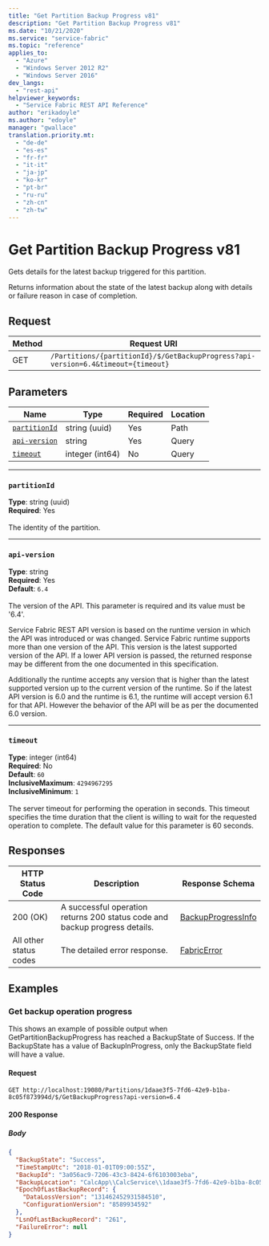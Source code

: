 ```yaml
---
title: "Get Partition Backup Progress v81"
description: "Get Partition Backup Progress v81"
ms.date: "10/21/2020"
ms.service: "service-fabric"
ms.topic: "reference"
applies_to: 
  - "Azure"
  - "Windows Server 2012 R2"
  - "Windows Server 2016"
dev_langs: 
  - "rest-api"
helpviewer_keywords: 
  - "Service Fabric REST API Reference"
author: "erikadoyle"
ms.author: "edoyle"
manager: "gwallace"
translation.priority.mt: 
  - "de-de"
  - "es-es"
  - "fr-fr"
  - "it-it"
  - "ja-jp"
  - "ko-kr"
  - "pt-br"
  - "ru-ru"
  - "zh-cn"
  - "zh-tw"
---
```

# Get Partition Backup Progress v81
Gets details for the latest backup triggered for this partition.

Returns information about the state of the latest backup along with details or failure reason in case of completion.


## Request
| Method | Request URI |
| ------ | ----------- |
| GET | `/Partitions/{partitionId}/$/GetBackupProgress?api-version=6.4&timeout={timeout}` |


## Parameters
| Name | Type | Required | Location |
| --- | --- | --- | --- |
| [`partitionId`](#partitionid) | string (uuid) | Yes | Path |
| [`api-version`](#api-version) | string | Yes | Query |
| [`timeout`](#timeout) | integer (int64) | No | Query |

____
### `partitionId`
__Type__: string (uuid) <br/>
__Required__: Yes<br/>
<br/>
The identity of the partition.

____
### `api-version`
__Type__: string <br/>
__Required__: Yes<br/>
__Default__: `6.4` <br/>
<br/>
The version of the API. This parameter is required and its value must be '6.4'.

Service Fabric REST API version is based on the runtime version in which the API was introduced or was changed. Service Fabric runtime supports more than one version of the API. This version is the latest supported version of the API. If a lower API version is passed, the returned response may be different from the one documented in this specification.

Additionally the runtime accepts any version that is higher than the latest supported version up to the current version of the runtime. So if the latest API version is 6.0 and the runtime is 6.1, the runtime will accept version 6.1 for that API. However the behavior of the API will be as per the documented 6.0 version.


____
### `timeout`
__Type__: integer (int64) <br/>
__Required__: No<br/>
__Default__: `60` <br/>
__InclusiveMaximum__: `4294967295` <br/>
__InclusiveMinimum__: `1` <br/>
<br/>
The server timeout for performing the operation in seconds. This timeout specifies the time duration that the client is willing to wait for the requested operation to complete. The default value for this parameter is 60 seconds.

## Responses

| HTTP Status Code | Description | Response Schema |
| --- | --- | --- |
| 200 (OK) | A successful operation returns 200 status code and backup progress details.<br/> | [BackupProgressInfo](sfclient-v81-model-backupprogressinfo.md) |
| All other status codes | The detailed error response.<br/> | [FabricError](sfclient-v81-model-fabricerror.md) |

## Examples

### Get backup operation progress

This shows an example of possible output when GetPartitionBackupProgress has reached a BackupState of Success.  If the BackupState has a value of BackupInProgress, only the BackupState field will have a value.

#### Request
```
GET http://localhost:19080/Partitions/1daae3f5-7fd6-42e9-b1ba-8c05f873994d/$/GetBackupProgress?api-version=6.4
```

#### 200 Response
##### Body
```json
{
  "BackupState": "Success",
  "TimeStampUtc": "2018-01-01T09:00:55Z",
  "BackupId": "3a056ac9-7206-43c3-8424-6f6103003eba",
  "BackupLocation": "CalcApp\\CalcService\\1daae3f5-7fd6-42e9-b1ba-8c05f873994d\\2018-01-01 09.00.55.zip",
  "EpochOfLastBackupRecord": {
    "DataLossVersion": "131462452931584510",
    "ConfigurationVersion": "8589934592"
  },
  "LsnOfLastBackupRecord": "261",
  "FailureError": null
}
```

